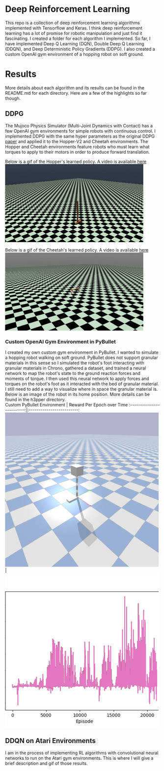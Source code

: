 # Deep Reinforcement Learning
This repo is a collection of deep reinforcement learning algorithms implemented with Tensorflow and Keras. I think deep reinforcement learning has a lot of promise for robotic manipulation and just find it fascinating. I created a folder for each algorithm I implemented. So far, I have implemented Deep Q Learning (DQN), Double Deep Q Learning (DDQN), and Deep Deterministic Policy Gradients (DDPG). I also created a custom OpenAI gym environment of a hopping robot on soft ground. 


# Results 
More details about each algorithm and its results can be found in the README.md for each directory. Here are a few of the highlights so far though.
## DDPG
The Mujoco Physics Simulator (Multi-Joint Dynamics with Contact) has a few OpenAI gym environments for simple robots with continuous control. I implemented DDPG with the same hyper parameters as the original DDPG [paper](https://arxiv.org/abs/1509.02971) and applied it to the Hopper-V2 and Cheetah environments. The Hopper and Cheetah environments feature robots who must learn what torques to apply to their motors in order to produce forward translation. <br />

Below is a gif of the Hopper's learned policy. A video is available [here](https://youtu.be/E0tvLX5sxv0?t=281) <br />
![](DDPG/media/hopper_learned_policy.gif)

Below is a gif of the Cheetah's learned policy. A video is available [here](https://youtu.be/DQCQSEspLhs) <br />
![](DDPG/media/cheetah2.gif)


### Custom OpenAI Gym Environment in PyBullet
I created my own custom gym environment in PyBullet. I wanted to simulate a hopping robot walking on soft ground. PyBullet does not support granular materials in this sense so I simulated the robot's foot interacting with granular materials in Chrono, gathered a dataset, and trained a neural network to map the robot's state to the ground reaction forces and moments of torque. I then used this neural network to apply forces and torques on the robot's foot as it interacted with the bed of granular material. I still need to add a way to visualize where in space the granular material is. Below is an image of the robot in its home position. More details can be found in the h3pper directory. <br />
Custom PyBullet Environment             |  Reward Per Epoch over Time
:-------------------------:|:-------------------------:
![](DDPG/h3pper/gym-hopping_robot/images/start_position.png)  | ![](DDPG/media/pybullet_hopper_progress.png)

## DDQN on Atari Environments 
I am in the process of implementing RL algorithms with convolutional neural networks to run on the Atari gym environments. This is where I will give a brief description and gif of those results. 

